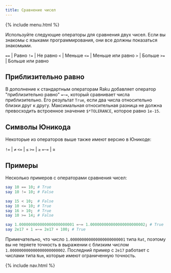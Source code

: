 ```yaml
---
title: Сравнение чисел
---
```


{% include menu.html %}

Используйте следующие операторы для сравнения двух чисел. Если вы знакомы с
языками программирования, они все должны показаться знакомыми.

`==` | Равно
`!=` | Не равно
`<` | Меньше
`<=` | Меньше или равно
`>` | Больше
`>=` | Больше или равно

## Приблизительно равно

В дополнение к стандартным операторам Raku добавляет оператор "приблизительно
равно" `=~=`, который сравнивает числа приблизительно. Его результат `True`,
если два числа относительно близки друг к другу. Максимальная относительная
разница не должна превосходить встроенное значение `$*TOLERANCE`, которое равно
`1e-15`.

## Символы Юникода

Некоторые из операторов выше также имеют версию в Юникоде:

`!=` | `≠`
`<=` | `≤` 
`>=` | `≥`
`=~=` | `≅`

## Примеры

Несколько примеров с операторами сравнения чисел:

```raku
say 10 == 10; # True
say 10 != 10; # False

say 15 < 10;  # False
say 10 <= 10; # True
say 16 > 10;  # True
say 10 >= 14; # False

say 1.000000000000000000000001 =~= 1.000000000000000000000002; # True
say 2e17 + 1 =~= 2e17 + 100; # True
```

Примечательно, что число `1.000000000000000000000001` типа `Rat`, поэтому вы не
теряете точность в выражении с близким числом
`1.000000000000000000000002`. Последний пример с `2e17` работает с числами типа
`Num`, которые имеют ограниченную точность.

{% include nav.html %}
